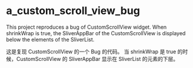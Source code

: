 # a_custom_scroll_view_bug

This project reproduces a bug of CustomScrollView widget. When shrinkWrap is true, the SliverAppBar of the CustomScrollView is displayed below the elements of the SliverList.

这是复现 CustomScrollView 的一个 Bug 的代码。 当 shrinkWrap 是 true 的时候，CustomScrollView 的 SliverAppBar 显示在 SliverList 的元素的下层。
